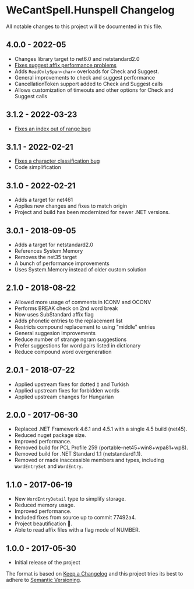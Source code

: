 # WeCantSpell.Hunspell Changelog

All notable changes to this project will be documented in this file.

## 4.0.0 - 2022-05

- Changes library target to net6.0 and netstandard2.0
- [Fixes suggest affix performance problems](https://github.com/aarondandy/WeCantSpell.Hunspell/issues/40)
- Adds `ReadOnlySpan<char>` overloads for Check and Suggest.
- General improvements to check and suggest performance
- CancellationToken support added to Check and Suggest calls
- Allows customization of timeouts and other options for Check and Suggest calls

## 3.1.2 - 2022-03-23

- [Fixes an index out of range bug](https://github.com/aarondandy/WeCantSpell.Hunspell/issues/71)

## 3.1.1 - 2022-02-21

- [Fixes a character classification bug](https://github.com/aarondandy/WeCantSpell.Hunspell/pull/54)
- Code simplification

## 3.1.0 - 2022-02-21

- Adds a target for net461
- Applies new changes and fixes to match origin
- Project and build has been modernized for newer .NET versions.

## 3.0.1 - 2018-09-05

- Adds a target for netstandard2.0
- References System.Memory
- Removes the net35 target
- A bunch of performance improvements
- Uses System.Memory instead of older custom solution

## 2.1.0 - 2018-08-22

- Allowed more usage of comments in ICONV and OCONV
- Performs BREAK check on 2nd word break
- Now uses SubStandard affix flag
- Adds phonetic entries to the replacement list
- Restricts compound replacement to using "middle" entries
- General suggesion improvements
- Reduce number of strange ngram suggestions
- Prefer suggestions for word pairs listed in dictionary
- Reduce compound word overgeneration

## 2.0.1 - 2018-07-22

- Applied upstream fixes for dotted `I` and Turkish
- Applied upstream fixes for forbidden words
- Applied upstream changes for Hungarian

## 2.0.0 - 2017-06-30

- Replaced .NET Framework 4.6.1 and 4.5.1 with a single 4.5 build (net45).
- Reduced nuget package size.
- Improved performance.
- Removed build for PCL Profile 259 (portable-net45+win8+wpa81+wp8).
- Removed build for .NET Standard 1.1 (netstandard1.1).
- Removed or made inaccessible members and types, including `WordEntrySet` and `WordEntry`.

## 1.1.0 - 2017-06-19

- New `WordEntryDetail` type to simplify storage.
- Reduced memory usage.
- Improved performance.
- Included fixes from source up to commit 77492a4.
- Project beautification 🐝.
- Able to read affix files with a flag mode of NUMBER.

## 1.0.0 - 2017-05-30

- Initial release of the project

The format is based on [Keep a Changelog](http://keepachangelog.com/) and this project tries its best to adhere to [Semantic Versioning](http://semver.org/).
